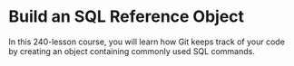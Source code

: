 # Build an SQL Reference Object

In this 240-lesson course, you will learn how Git keeps track of your code by creating an object containing commonly used SQL commands.

